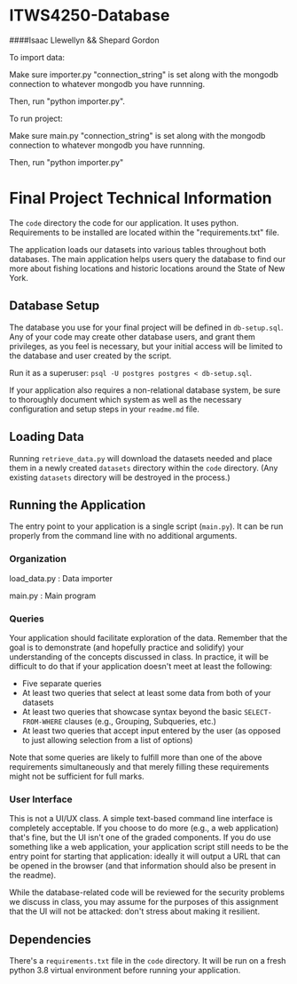 # ITWS4250-Database
####Isaac Llewellyn && Shepard Gordon 

To import data:

 Make sure importer.py "connection_string" is set along with the mongodb connection to whatever mongodb you have runnning.
 
 Then, run "python importer.py".

To run project:

 Make sure main.py "connection_string" is set along with the mongodb connection to whatever mongodb you have runnning.

 Then, run "python importer.py"

# Final Project Technical Information

The `code` directory the code for our application. It uses python. Requirements to be installed are located within the "requirements.txt" file.

The application loads our datasets into various tables throughout both databases. The main application helps users query the  database to find our more about fishing locations and historic locations around the State of New York.



## Database Setup

The database you use for your final project will be defined in `db-setup.sql`. Any of your code may create other database users, and grant them privileges, as you feel is necessary, but your initial access will be limited to the database and user created by the script.

Run it as a superuser: `psql -U postgres postgres < db-setup.sql`.

If your application also requires a non-relational database system, be sure to thoroughly document which system as well as the necessary configuration and setup steps in your `readme.md` file.

## Loading Data

Running `retrieve_data.py` will download the datasets needed and place them in a newly created `datasets` directory within the `code` directory. (Any existing `datasets` directory will be destroyed in the process.)

## Running the Application

The entry point to your application is a single script (`main.py`). It can be run properly from the command line with no additional arguments.

### Organization

load_data.py : Data importer

main.py      : Main program

### Queries

Your application should facilitate exploration of the data. Remember that the goal is to demonstrate (and hopefully practice and solidify) your understanding of the concepts discussed in class. In practice, it will be difficult to do that if your application doesn't meet at least the following:

- Five separate queries
- At least two queries that select at least some data from both of your datasets
- At least two queries that showcase syntax beyond the basic `SELECT-FROM-WHERE` clauses (e.g., Grouping, Subqueries, etc.)
- At least two queries that accept input entered by the user (as opposed to just allowing selection from a list of options)

Note that some queries are likely to fulfill more than one of the above requirements simultaneously and that merely filling these requirements might not be sufficient for full marks.

### User Interface

This is not a UI/UX class. A simple text-based command line interface is completely acceptable. If you choose to do more (e.g., a web application) that's fine, but the UI isn't one of the graded components. If you do use something like a web application, your application script still needs to be the entry point for starting that application: ideally it will output a URL that can be opened in the browser (and that information should also be present in the readme).

While the database-related code will be reviewed for the security problems we discuss in class, you may assume for the purposes of this assignment that the UI will not be attacked: don't stress about making it resilient.

## Dependencies

There's a `requirements.txt` file in the `code` directory. It will be run on a fresh python 3.8 virtual environment before running your application.
